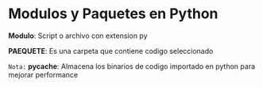 # Modulos y Paquetes en Python #



**Modulo**: Script o archivo con extension py

**PAEQUETE**: Es una carpeta que contiene codigo seleccionado

`Nota:` __pycache__: Almacena los binarios de
codigo importado en python para mejorar
performance